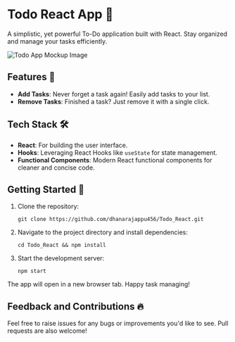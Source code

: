 


# Todo React App 📝

A simplistic, yet powerful To-Do application built with React. Stay organized and manage your tasks efficiently.

![Todo App Mockup Image]([URL_TO_AN_IMAGE_IF_YOU_HAVE_ONE](https://www.google.com/url?sa=i&url=https%3A%2F%2Fwww.pngwing.com%2Fen%2Fsearch%3Fq%3Dtodo%2BList&psig=AOvVaw08WcfctiZgoZd4xUM_fqrM&ust=1694852436656000&source=images&cd=vfe&opi=89978449&ved=0CBAQjRxqFwoTCJDy4OuWrIEDFQAAAAAdAAAAABAE))

## Features 🌟

- **Add Tasks**: Never forget a task again! Easily add tasks to your list.
- **Remove Tasks**: Finished a task? Just remove it with a single click.

## Tech Stack 🛠️

- **React**: For building the user interface.
- **Hooks**: Leveraging React Hooks like `useState` for state management.
- **Functional Components**: Modern React functional components for cleaner and concise code.

## Getting Started 🚀

1. Clone the repository:
   ```
   git clone https://github.com/dhanarajappu456/Todo_React.git
   ```
2. Navigate to the project directory and install dependencies:
   ```
   cd Todo_React && npm install
   ```
3. Start the development server:
   ```
   npm start
   ```

The app will open in a new browser tab. Happy task managing!

## Feedback and Contributions 🔥

Feel free to raise issues for any bugs or improvements you'd like to see. Pull requests are also welcome!



